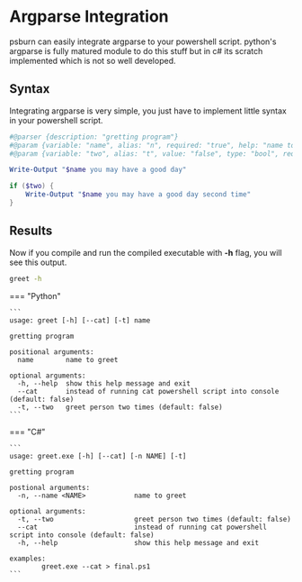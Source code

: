 # Argparse Integration

psburn can easily integrate argparse to your powershell script. python's argparse is fully matured module to do this stuff but in c# its scratch implemented which is not so well developed.

## Syntax

Integrating argparse is very simple, you just have to implement little syntax in your powershell script.

```ps1
#@parser {description: "gretting program"}
#@param {variable: "name", alias: "n", required: "true", help: "name to greet"}
#@param {variable: "two", alias: "t", value: "false", type: "bool", required: "false", help: "greet person two times"}

Write-Output "$name you may have a good day"

if ($two) {
	Write-Output "$name you may have a good day second time"
}
```

## Results

Now if you compile and run the compiled executable with **-h** flag, you will see this output.

```bash
greet -h
```
	
=== "Python"

	```
	usage: greet [-h] [--cat] [-t] name

	gretting program

	positional arguments:
	  name        name to greet

	optional arguments:
	  -h, --help  show this help message and exit
	  --cat       instead of running cat powershell script into console (default: false)
	  -t, --two   greet person two times (default: false)
	```

=== "C#"

	```
	usage: greet.exe [-h] [--cat] [-n NAME] [-t]

	gretting program

	postional arguments:
	  -n, --name <NAME>            name to greet

	optional arguments:
	  -t, --two                    greet person two times (default: false)
	  --cat                        instead of running cat powershell script into console (default: false)
	  -h, --help                   show this help message and exit

	examples:
	        greet.exe --cat > final.ps1
	```